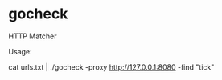 # gocheck
HTTP Matcher

Usage:

cat urls.txt | ./gocheck -proxy http://127.0.0.1:8080 -find "tick" 
